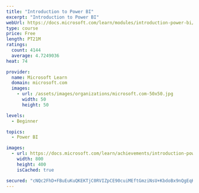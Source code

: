 ```yaml
---
title: "Introduction to Power BI"
excerpt: "Introduction to Power BI"
webUrl: https://docs.microsoft.com/learn/modules/introduction-power-bi/
type: course
price: Free
length: PT21M
ratings:
  count: 4144
  average: 4.7249036
heat: 74

provider:
  name: Microsoft Learn
  domain: microsoft.com
  images:
    - url: /assets/images/organizations/microsoft.com-50x50.jpg
      width: 50
      height: 50

levels:
  - Beginner

topics:
  - Power BI

images:
  - url: https://docs.microsoft.com/learn/achievements/introduction-power-bi-social.png
    width: 800
    height: 400
    isCached: true

secured: "cNQc2FhD+FBuEuKuQKEKTjC0RVIZpCE90cuiMEftGmziNsU+KbdoBx9nQgEqKwBF/GH+4eRdEqME50ZOfmoA9vJT4qIDQ/yE4aTNCZokJQCdH3vyb6vL/Fi3yYRSqejsIZPRn8muKqZnYKguC9X3lzcDdYXyWbRvEluWDF1BFDeue0E58XvOgKE6bhpTq/EGTFPQ+coHb6jPJnGAXKjQ8Mxk3lwdZmDj7HLfqBcdJ1SkmvXCHtyvTiJPTBoQFK4ldGjfL19p2sY8vWD9Mxau7ULrMcvPy3lj3Z4mJIbqdqD4S3WMei45LrC9Wh0qXKYZQcRcqp26mctui8HU8I/rhamV6FDHLj3P45JziwIu+mozQbxZCaklBk3TcBstI7JQT6jg0gv6AQSf5ZqtKYnEUyhL/vj7CVhghmOkyCBzm7U=;tLZgfbLxiK3kleCcdmQ0hA=="
---
```



